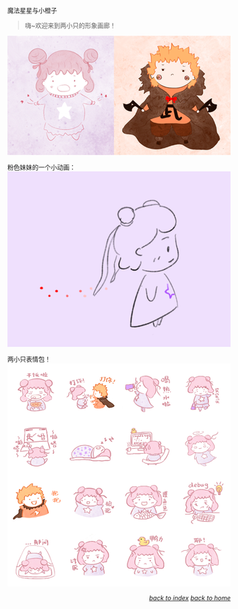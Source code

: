 魔法星星与小橙子
> 嗨~欢迎来到两小只的形象画廊！

![](/assets/images/magical_star/littletwo.png)

粉色妹妹的一个小动画：
![](/assets/images/magical_star/IMG_1154.GIF)

两小只表情包！
![](/assets/images/magical_star/meme.png)<p align="right">[*back to index*](/notebook/index)
[*back to home*](https://fiiish-yu.github.io/)</p>